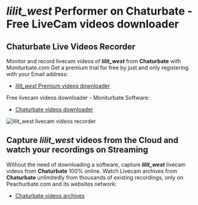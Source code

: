 # _lilit_west_ Performer on Chaturbate - Free LiveCam videos downloader

## Chaturbate Live Videos Recorder

Monitor and record livecam videos of **_lilit_west_** from **Chaturbate** with Moniturbate.com
Get a premium trial for free by just and only registering with your Email address:
* [_lilit_west_ Premium videos downloader](https://moniturbate.com/request-demo-licence-key.html)

Free livecam videos downloader - Moniturbate Software:
* [Chaturbate videos downloader](https://moniturbate.com/moniturbate-download-software.html)

![_lilit_west_ livecam videos recorder](https://peachurnet.com/templates/moniturbate-software.png)


## Capture _lilit_west_ videos from the Cloud and watch your recordings on Streaming

Without the need of downloading a software, capture **_lilit_west_** livecam videos from **Chaturbate** 100% online.
Watch Livecam archives from **Chaturbate** unlimitedly from thousands of existing recordings, only on Peachurbate.com and its websites network:
* [Chaturbate videos archives](https://peachurnet.com/)
